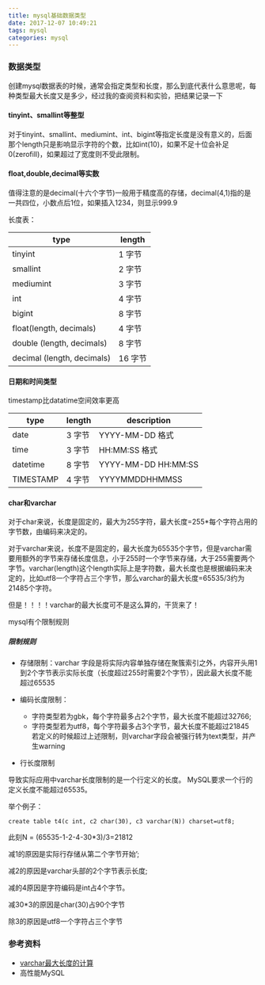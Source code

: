 ```yaml
---
title: mysql基础数据类型
date: 2017-12-07 10:49:21
tags: mysql
categories: mysql
---
```

### 数据类型
创建mysql数据表的时候，通常会指定类型和长度，那么到底代表什么意思呢，每种类型最大长度又是多少，经过我的查阅资料和实验，把结果记录一下

#### tinyint、smallint等整型
对于tinyint、smallint、mediumint、int、bigint等指定长度是没有意义的，后面那个length只是影响显示字符的个数，比如int(10)，如果不足十位会补足0(zerofill)，如果超过了宽度则不受此限制。

#### float,double,decimal等实数
值得注意的是decimal(十六个字节)一般用于精度高的存储，decimal(4,1)指的是一共四位，小数点后1位，如果插入1234，则显示999.9

长度表：

| type |  length | 
|-----|---------|
| tinyint | 1 字节 | 
| smallint | 2 字节 |
| mediumint | 3 字节 |
| int   | 4 字节 |
| bigint | 8 字节 |
| float(length, decimals) | 4 字节 |
| double (length, decimals)| 8 字节 |
| decimal (length, decimals) | 16 字节 |

#### 日期和时间类型
timestamp比datatime空间效率更高

| type |  length | description |
|-----|---------|--------------|
| date | 3 字节 | YYYY-MM-DD 格式|
| time | 3 字节 | HH:MM:SS 格式|
| datetime | 8 字节 | YYYY-MM-DD HH:MM:SS |
| TIMESTAMP | 4 字节 | YYYYMMDDHHMMSS |

#### char和varchar

对于char来说，长度是固定的，最大为255字符，最大长度=255*每个字符占用的字节数，由编码来决定的。

对于varchar来说，长度不是固定的，最大长度为65535个字节，但是varchar需要用额外的字节来存储长度信息，小于255时一个字节来存储，大于255需要两个字节。varchar(length)这个length实际上是字符数，最大长度也是根据编码来决定的，比如utf8一个字符占三个字节，那么varchar的最大长度=65535/3约为21485个字符。

但是！！！！varchar的最大长度可不是这么算的，干货来了！

mysql有个限制规则
##### 限制规则
- 存储限制：varchar 字段是将实际内容单独存储在聚簇索引之外，内容开头用1到2个字节表示实际长度（长度超过255时需要2个字节），因此最大长度不能超过65535
- 编码长度限制：
    - 字符类型若为gbk，每个字符最多占2个字节，最大长度不能超过32766;
    - 字符类型若为utf8，每个字符最多占3个字节，最大长度不能超过21845  
 若定义的时候超过上述限制，则varchar字段会被强行转为text类型，并产生warning
 
- 行长度限制

导致实际应用中varchar长度限制的是一个行定义的长度。 MySQL要求一个行的定义长度不能超过65535。

举个例子：
``` 
create table t4(c int, c2 char(30), c3 varchar(N)) charset=utf8;
```
此刻N =  (65535-1-2-4-30*3)/3=21812

减1的原因是实际行存储从第二个字节开始’;

减2的原因是varchar头部的2个字节表示长度;

减的4原因是字符编码是int占4个字节。

减30*3的原因是char(30)占90个字节

除3的原因是utf8一个字符占三个字节


### 参考资料
- [varchar最大长度的计算](http://www.voidcn.com/article/p-qbqrcutb-kq.html)
- 高性能MySQL
